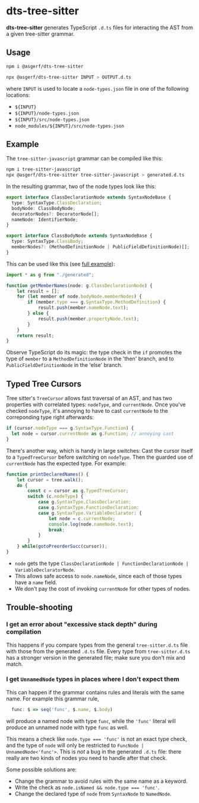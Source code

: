 # dts-tree-sitter

**dts-tree-sitter** generates TypeScript `.d.ts` files for interacting the AST from a given tree-sitter grammar.

## Usage

```sh
npm i @asgerf/dts-tree-sitter

npx @asgerf/dts-tree-sitter INPUT > OUTPUT.d.ts
```

where `INPUT` is used to locate a `node-types.json` file in one of the following locations:
- `${INPUT}`
- `${INPUT}/node-types.json`
- `${INPUT}/src/node-types.json`
- `node_modules/${INPUT}/src/node-types.json`

## Example

The `tree-sitter-javascript` grammar can be compiled like this:
```sh
npm i tree-sitter-javascript
npx @asgerf/dts-tree-sitter tree-sitter-javascript > generated.d.ts
```

In the resulting grammar, two of the node types look like this:
```ts
export interface ClassDeclarationNode extends SyntaxNodeBase {
  type: SyntaxType.ClassDeclaration;
  bodyNode: ClassBodyNode;
  decoratorNodes?: DecoratorNode[];
  nameNode: IdentifierNode;
}

export interface ClassBodyNode extends SyntaxNodeBase {
  type: SyntaxType.ClassBody;
  memberNodes?: (MethodDefinitionNode | PublicFieldDefinitionNode)[];
}
```

This can be used like this (see [full example](examples/javascript/index.ts)):
```ts
import * as g from "./generated";

function getMemberNames(node: g.ClassDeclarationNode) {
    let result = [];
    for (let member of node.bodyNode.memberNodes) {
        if (member.type === g.SyntaxType.MethodDefinition) {
            result.push(member.nameNode.text);
        } else {
            result.push(member.propertyNode.text);
        }
    }
    return result;
}
```

Observe TypeScript do its magic: the type check in the `if` promotes the type of `member` to a `MethodDefinitionNode`
in the 'then' branch, and to `PublicFieldDefinitionNode` in the 'else' branch.

## Typed Tree Cursors

Tree sitter's `TreeCursor` allows fast traversal of an AST, and has two properties with correlated types: `nodeType`, and `currentNode`.
Once you've checked `nodeType`, it's annoying to have to cast `currentNode` to the correponding type right afterwards:
```ts
if (cursor.nodeType === g.SyntaxType.Function) {
  let node = cursor.currentNode as g.Function; // annoying cast
}
```

There's another way, which is handy in large switches: Cast the cursor itself to a `TypedTreeCursor` before switching on `nodeType`.
Then the guarded use of `currentNode` has the expected type. For example:
```ts
function printDeclaredNames() {
    let cursor = tree.walk();
    do {
        const c = cursor as g.TypedTreeCursor;
        switch (c.nodeType) {
            case g.SyntaxType.ClassDeclaration:
            case g.SyntaxType.FunctionDeclaration:
            case g.SyntaxType.VariableDeclarator: {
                let node = c.currentNode;
                console.log(node.nameNode.text);
                break;
            }
        }
    } while(gotoPreorderSucc(cursor));
}
```
- `node` gets the type `ClassDeclarationNode | FunctionDeclarationNode | VariableDeclaratorNode`.
- This allows safe access to `node.nameNode`, since each of those types have a `name` field.
- We don't pay the cost of invoking `currentNode` for other types of nodes.

## Trouble-shooting

### I get an error about "excessive stack depth" during compilation

This happens if you compare types from the general `tree-sitter.d.ts` file with those from the generated `.d.ts` file.
Every type from `tree-sitter.d.ts` has a stronger version in the generated file; make sure you don't mix and match.


### I get `UnnamedNode` types in places where I don't expect them

This can happen if the grammar contains rules and literals with the same name. For example this grammar rule,
```js
  func: $ => seq('func', $.name, $.body)
```
will produce a named node with type `func`, while the `'func'` literal will produce an unnamed node with type `func` as well.

This means a check like `node.type === 'func'` is not an exact type check, and the type of `node` will only be restricted to `FuncNode | UnnamedNode<'func'>`. This is _not_ a bug in the generated `.d.ts` file: there really are two kinds of nodes you need to handle after that check.

Some possible solutions are:
- Change the grammar to avoid rules with the same name as a keyword.
- Write the check as `node.isNamed && node.type === 'func'`.
- Change the declared type of `node` from `SyntaxNode` to `NamedNode`.

